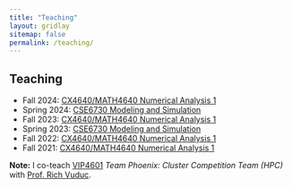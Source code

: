 ```yaml
---
title: "Teaching"
layout: gridlay
sitemap: false
permalink: /teaching/
---
```


## Teaching

* Fall 2024: <a href="{{ site.url }}{{ site.baseurl }}/teaching/2024f_cx4640">CX4640/MATH4640 Numerical Analysis 1</a>
* Spring 2024: <a href="{{ site.url }}{{ site.baseurl }}/teaching/2024s_cse6730">CSE6730 Modeling and Simulation</a>
* Fall 2023: <a href="{{ site.url }}{{ site.baseurl }}/teaching/2023f_cx4640">CX4640/MATH4640 Numerical Analysis 1</a>
* Spring 2023: <a href="{{ site.url }}{{ site.baseurl }}/teaching/2023s_cse6730">CSE6730 Modeling and Simulation</a>
* Fall 2022: <a href="{{ site.url }}{{ site.baseurl }}/teaching/2022f_cx4640">CX4640/MATH4640 Numerical Analysis 1</a>
* Fall 2021: <a href="{{ site.url }}{{ site.baseurl }}/teaching/2021f_cx4640">CX4640/MATH4640 Numerical Analysis 1</a>

**Note:** I co-teach [VIP4601](https://www.vip.gatech.edu/teams/vwp) _Team Phoenix: Cluster Competition Team (HPC)_ with [Prof. Rich Vuduc](https://vuduc.org/v2/).

